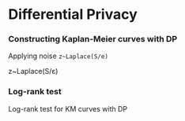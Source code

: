 # Differential Privacy

### Constructing Kaplan-Meier curves with DP

Applying noise `z~Laplace(S/e)`

z~Laplace(S/ε)

### Log-rank test

Log-rank test for KM curves with DP
